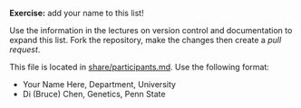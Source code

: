 
**Exercise:** add your name to this list! 

Use the information in the lectures on version control and documentation to expand this list.
Fork the repository, make the changes then create a *pull request*.

This file is located in [share/participants.md][url]. Use the following format:

* Your Name Here, Department, University 
* Di (Bruce) Chen, Genetics, Penn State

[url]: https://github.com/biostars/bootcamp-central/blob/master/web/2016/share/participants.md
